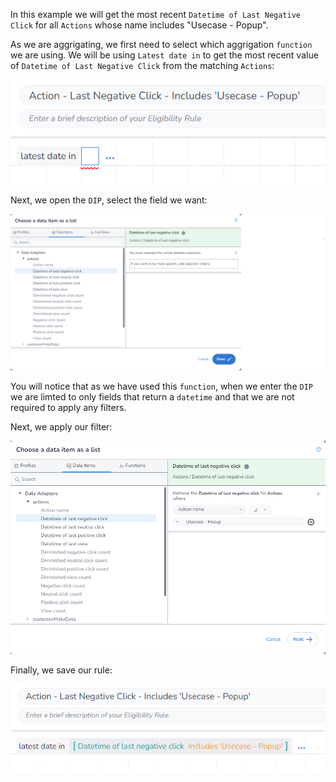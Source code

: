 In this example we will get the most recent `Datetime of Last Negative Click` for all `Actions` whose name includes "Usecase - Popup".

As we are aggrigating, we first need to select which aggrigation `function` we are using. We will be using `Latest date in` to get the most recent value of `Datetime of Last Negative Click` from the matching `Actions`:

![alt text](image_1.png)

Next, we open the `DIP`, select the field we want:

![alt text](image_2.png)

You will notice that as we have used this `function`, when we enter the `DIP` we are limted to only fields that return a `datetime` and that we are not required to apply any filters.

Next, we apply our filter:

![alt text](image_3.png)

Finally, we save our rule:

![alt text](image_4.png)